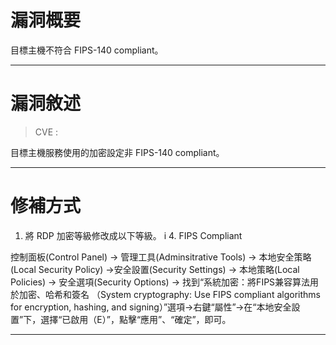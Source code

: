 # 漏洞概要

目標主機不符合 FIPS-140 compliant。


---

# 漏洞敘述

> CVE : 

目標主機服務使用的加密設定非 FIPS-140 compliant。


---

# 修補方式

1. 將 RDP 加密等級修改成以下等級。
        i 4. FIPS Compliant

控制面板(Control Panel) -> 管理工具(Adminsitrative Tools) -> 本地安全策略(Local Security Policy) ->安全設置(Security Settings) -> 本地策略(Local Policies) -> 安全選項(Security Options) -> 找到“系統加密：將FIPS兼容算法用於加密、哈希和簽名 （System cryptography: Use FIPS compliant algorithms for encryption, hashing, and signing）”選項->右鍵“屬性”->在“本地安全設置”下，選擇“已啟用（E）”，點擊“應用”、“確定”，即可。


---
